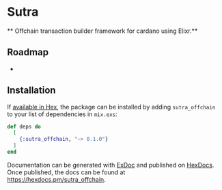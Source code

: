 # Sutra

** Offchain transaction builder framework for cardano using Elixr.**

## Roadmap 
- 


## Installation


If [available in Hex](https://hex.pm/docs/publish), the package can be installed
by adding `sutra_offchain` to your list of dependencies in `mix.exs`:

```elixir
def deps do
  [
    {:sutra_offchain, "~> 0.1.0"}
  ]
end
```

Documentation can be generated with [ExDoc](https://github.com/elixir-lang/ex_doc)
and published on [HexDocs](https://hexdocs.pm). Once published, the docs can
be found at <https://hexdocs.pm/sutra_offchain>.

